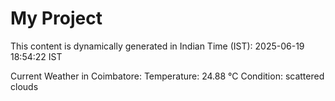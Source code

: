 # My Project

This content is dynamically generated in Indian Time (IST): 2025-06-19 18:54:22 IST


Current Weather in Coimbatore:
Temperature: 24.88 °C
Condition: scattered clouds
